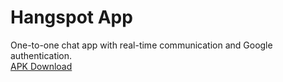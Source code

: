 # Hangspot App
One-to-one chat app with real-time communication and Google authentication.  
[APK Download](https://drive.google.com/file/d/1qB7zdxc4VK71G3KcayaqcwZVofd7djMG/view)
